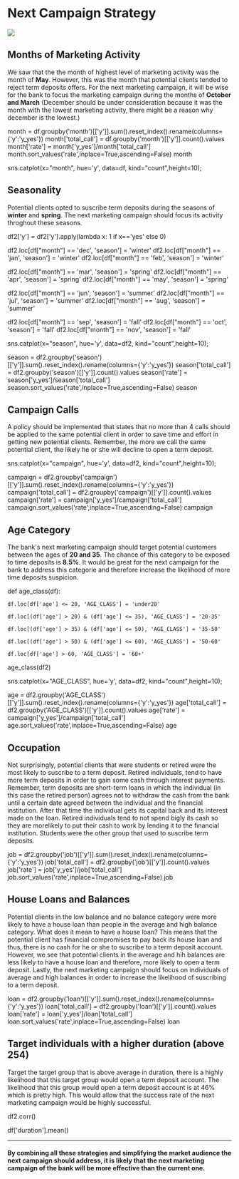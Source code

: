 # Next Campaign Strategy
<a id="4"></a>
<img src="https://media.giphy.com/media/l46Cy1rHbQ92uuLXa/giphy.gif">

## Months of Marketing Activity
<a id="4.1"></a>
We saw that the the month of highest level of marketing activity was the month of **May**. However, this was the month that potential clients tended to reject term deposits offers. For the next marketing campaign, it will be wise for the bank to focus the marketing campaign during the months of **October and March** (December should be under consideration because it was the month with the lowest marketing activity, there might be a reason why december is the lowest.)

month = df.groupby('month')[['y']].sum().reset_index().rename(columns={'y':'y_yes'})
month['total_call'] = df.groupby('month')[['y']].count().values
month['rate'] = month['y_yes']/month['total_call']
month.sort_values('rate',inplace=True,ascending=False)
month

sns.catplot(x="month", hue='y', data=df, kind="count",height=10);

## Seasonality
<a id="4.2"></a>
Potential clients opted to suscribe term deposits during the seasons of **winter** and **spring**. The next marketing campaign should focus its activity throghout these seasons.

df2['y'] = df2['y'].apply(lambda x: 1 if x=='yes' else 0)

df2.loc[df["month"] == 'dec', 'season'] = 'winter'
df2.loc[df["month"] == 'jan', 'season'] = 'winter'
df2.loc[df["month"] == 'feb', 'season'] = 'winter'

df2.loc[df["month"] == 'mar', 'season'] = 'spring'
df2.loc[df["month"] == 'apr', 'season'] = 'spring'
df2.loc[df["month"] == 'may', 'season'] = 'spring'

df2.loc[df["month"] == 'jun', 'season'] = 'summer'
df2.loc[df["month"] == 'jul', 'season'] = 'summer'
df2.loc[df["month"] == 'aug', 'season'] = 'summer'

df2.loc[df["month"] == 'sep', 'season'] = 'fall'
df2.loc[df["month"] == 'oct', 'season'] = 'fall'
df2.loc[df["month"] == 'nov', 'season'] = 'fall'

sns.catplot(x="season", hue='y', data=df2, kind="count",height=10);

season = df2.groupby('season')[['y']].sum().reset_index().rename(columns={'y':'y_yes'})
season['total_call'] = df2.groupby('season')[['y']].count().values
season['rate'] = season['y_yes']/season['total_call']
season.sort_values('rate',inplace=True,ascending=False)
season

## Campaign Calls
<a id="4.3"></a>
A policy should be implemented that states that no more than 4 calls should be applied to the same potential client in order to save time and effort in getting new potential clients. Remember, the more we call the same potential client, the likely he or she will decline to open a term deposit.

sns.catplot(x="campaign", hue='y', data=df2, kind="count",height=10);

campaign = df2.groupby('campaign')[['y']].sum().reset_index().rename(columns={'y':'y_yes'})
campaign['total_call'] = df2.groupby('campaign')[['y']].count().values
campaign['rate'] = campaign['y_yes']/campaign['total_call']
campaign.sort_values('rate',inplace=True,ascending=False)
campaign

## Age Category
<a id="4.4"></a>
The bank's next marketing campaign should target potential customers between the ages of **20 and 35**. The chance of this category to be exposed to time deposits is **8.5%**. It would be great for the next campaign for the bank to address this categorie and therefore increase the likelihood of more time deposits suspicion.

def age_class(df):
        
    df.loc[df['age'] <= 20, 'AGE_CLASS'] = 'under20'
    
    df.loc[(df['age'] > 20) & (df['age'] <= 35), 'AGE_CLASS'] = '20-35'
    
    df.loc[(df['age'] > 35) & (df['age'] <= 50), 'AGE_CLASS'] = '35-50'
        
    df.loc[(df['age'] > 50) & (df['age'] <= 60), 'AGE_CLASS'] = '50-60'
   
    df.loc[df['age'] > 60, 'AGE_CLASS'] = '60+'

age_class(df2)

sns.catplot(x="AGE_CLASS", hue='y', data=df2, kind="count",height=10);

age = df2.groupby('AGE_CLASS')[['y']].sum().reset_index().rename(columns={'y':'y_yes'})
age['total_call'] = df2.groupby('AGE_CLASS')[['y']].count().values
age['rate'] = campaign['y_yes']/campaign['total_call']
age.sort_values('rate',inplace=True,ascending=False)
age

## Occupation
<a id="4.5"></a>
Not surprisingly, potential clients that were students or retired were the most likely to suscribe to a term deposit. Retired individuals, tend to have more term deposits in order to gain some cash through interest payments. Remember, term deposits are short-term loans in which the individual (in this case the retired person) agrees not to withdraw the cash from the bank until a certain date agreed between the individual and the financial institution. After that time the individual gets its capital back and its interest made on the loan. Retired individuals tend to not spend bigly its cash so they are morelikely to put their cash to work by lending it to the financial institution. Students were the other group that used to suscribe term deposits.

job = df2.groupby('job')[['y']].sum().reset_index().rename(columns={'y':'y_yes'})
job['total_call'] = df2.groupby('job')[['y']].count().values
job['rate'] = job['y_yes']/job['total_call']
job.sort_values('rate',inplace=True,ascending=False)
job

## House Loans and Balances
<a id="4.6"></a>
Potential clients in the low balance and no balance category were more likely to have a house loan than people in the average and high balance category. What does it mean to have a house loan? This means that the potential client has financial compromises to pay back its house loan and thus, there is no cash for he or she to suscribe to a term deposit account. However, we see that potential clients in the average and hih balances are less likely to have a house loan and therefore, more likely to open a term deposit. Lastly, the next marketing campaign should focus on individuals of average and high balances in order to increase the likelihood of suscribing to a term deposit.

loan = df2.groupby('loan')[['y']].sum().reset_index().rename(columns={'y':'y_yes'})
loan['total_call'] = df2.groupby('loan')[['y']].count().values
loan['rate'] = loan['y_yes']/loan['total_call']
loan.sort_values('rate',inplace=True,ascending=False)
loan

## Target individuals with a higher duration (above 254)
<a id="4.7"></a>
Target the target group that is above average in duration, there is a highly likelihood that this target group would open a term deposit account. The likelihood that this group would open a term deposit account is at 46% which is pretty high. This would allow that the success rate of the next marketing campaign would be highly successful.

df2.corr()

df['duration'].mean()

***
#### By combining all these strategies and simplifying the market audience the next campaign should address, it is likely that the next marketing campaign of the bank will be more effective than the current one.


 
